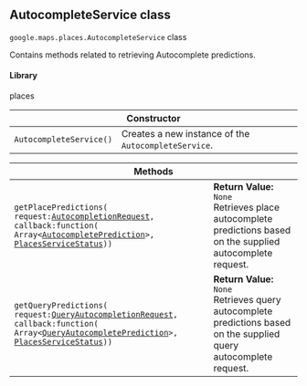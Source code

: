 <h2 id="AutocompleteService"> AutocompleteService class </h2><p>
<code><span itemprop="path">google.maps.places</span>.<span itemprop="name">AutocompleteService</span></code>
class
</p><p>Contains methods related to retrieving Autocomplete predictions.</p><h4>Library</h4><p>places</p><div class="devsite-table-wrapper"><table class="constructors responsive" summary="class AutocompleteService - Constructor">
<thead>
<tr><th colspan="2">Constructor</th>
</tr></thead>
<tbody>
<tr>
<td><code><span>AutocompleteService()</span></code></td>
<td>Creates a new instance of the <code><span>AutocompleteService</span></code>.</td>
</tr>
</tbody>
</table></div><div class="devsite-table-wrapper"><table class="methods responsive" summary="class AutocompleteService - Methods">
<thead>
<tr><th colspan="2">Methods</th>
</tr></thead>
<tbody>
<tr>
<td><code><span>getPlacePredictions(<wbr>request:</span><a href="https://github.com/amenadiel/google-maps-documentation/blob/master/docs/AutocompletionRequest.md"><span>AutocompletionRequest</span></a><span>,<wbr> callback:function(<wbr>Array&lt;</span><a href="https://github.com/amenadiel/google-maps-documentation/blob/master/docs/AutocompletePrediction.md"><span>AutocompletePrediction</span></a><span>&gt;,<wbr> </span><a href="https://github.com/amenadiel/google-maps-documentation/blob/master/docs/PlacesServiceStatus.md"><span>PlacesServiceStatus</span></a><span>))</span></code></td>
<td><div><strong>Return Value:</strong>&nbsp; <code>None</code></div>
<div class="desc">Retrieves place autocomplete predictions based on the supplied autocomplete request.</div></td>
</tr>
<tr>
<td><code><span>getQueryPredictions(<wbr>request:</span><a href="https://github.com/amenadiel/google-maps-documentation/blob/master/docs/QueryAutocompletionRequest.md"><span>QueryAutocompletionRequest</span></a><span>,<wbr> callback:function(<wbr>Array&lt;</span><a href="https://github.com/amenadiel/google-maps-documentation/blob/master/docs/QueryAutocompletePrediction.md"><span>QueryAutocompletePrediction</span></a><span>&gt;,<wbr> </span><a href="https://github.com/amenadiel/google-maps-documentation/blob/master/docs/PlacesServiceStatus.md"><span>PlacesServiceStatus</span></a><span>))</span></code></td>
<td><div><strong>Return Value:</strong>&nbsp; <code>None</code></div>
<div class="desc">Retrieves query autocomplete predictions based on the supplied query autocomplete request.</div></td>
</tr>
</tbody>
</table></div>